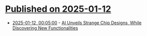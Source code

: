 # [Published on 2025-01-12](index.md)

* [2025-01-12, 00:05:00](https://soylentnews.org/article.pl?sid=25/01/10/1556235&from=rss) - [AI Unveils Strange Chip Designs, While Discovering New Functionalities](https://soylentnews.org/article.pl?sid=25/01/10/1556235&from=rss)
